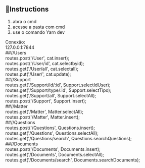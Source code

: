 ## 🎇Instructions

1. abra o cmd  
2. acesse a pasta com cmd  
3. use o comando Yarn dev  

     
Conexão:  
127.0.0.1:7844  
##//Users  
routes.post('/User', cat.insert);  
routes.post('/User/id', cat.selectbyid);  
routes.get('/User/all', cat.selectall);  
routes.put('/User/', cat.update);  
##//Support  
routes.get('/Support/id/:id', Support.selectIdUser);  
routes.get('/Support/type/:id', Support.selectTipo);  
routes.get('/Support/all', Support.selectAll);  
routes.post('/Support', Support.insert);  
##//Matter  
routes.get('/Matter', Matter.selectAll);  
routes.post('/Matter', Matter.insert);  
##//Questions  
routes.post('/Questions', Questions.insert);  
routes.get('/Questions', Questions.selectAll);    
routes.get('/Questions/search', Questions.searchQuestions);  
##//Documents  
routes.post('/Documents', Documents.insert);  
routes.get('/Documents', Documents.selectAll);  
routes.get('/Documents/search', Documents.searchDocuments);  
